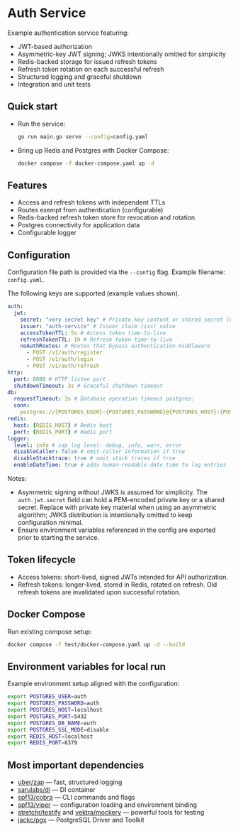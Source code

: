 # Auth Service

Example authentication service featuring:
- JWT-based authorization
- Asymmetric-key JWT signing; JWKS intentionally omitted for simplicity
- Redis-backed storage for issued refresh tokens
- Refresh token rotation on each successful refresh
- Structured logging and graceful shutdown
- Integration and unit tests

## Quick start

- Run the service:
  ```bash
  go run main.go serve --config=config.yaml
  ```

- Bring up Redis and Postgres with Docker Compose:
  ```bash
  docker compose -f docker-compose.yaml up -d
  ```

## Features

- Access and refresh tokens with independent TTLs
- Routes exempt from authentication (configurable)
- Redis-backed refresh token store for revocation and rotation
- Postgres connectivity for application data
- Configurable logger

## Configuration

Configuration file path is provided via the `--config` flag. Example filename: `config.yaml`.

The following keys are supported (example values shown).

```yaml
auth: 
  jwt: 
    secret: "very secret key" # Private key content or shared secret (example uses a string for simplicity) 
    issuer: "auth-service" # Issuer claim (iss) value 
    accessTokenTTL: 5s # Access token time-to-live 
    refreshTokenTTL: 1h # Refresh token time-to-live 
    noAuthRoutes: # Routes that bypass authentication middleware 
      - POST /v1/auth/register 
      - POST /v1/auth/login 
      - POST /v1/auth/refresh
http: 
  port: 8080 # HTTP listen port 
  shutdownTimeout: 3s # Graceful shutdown timeout
db: 
  requestTimeout: 3s # Database operation timeout postgres: 
  conn: 
    postgres://{POSTGRES_USER}:{POSTGRES_PASSWORD}@{POSTGRES_HOST}:{POSTGRES_PORT}/{POSTGRES_DB_NAME}?pool_max_conns=10&sslmode={POSTGRES_SSL_MODE} # Postgres connection string with environment interpolation
redis: 
  host: {REDIS_HOST} # Redis host 
  port: {REDIS_PORT} # Redis port
logger: 
  level: info # zap log level: debug, info, warn, error 
  disableCaller: false # omit caller information if true 
  disableStacktrace: true # omit stack traces if true 
  enableDateTime: true # adds human-readable date time to log entries
```


Notes:
- Asymmetric signing without JWKS is assumed for simplicity. The `auth.jwt.secret` field can hold a PEM-encoded private key or a shared secret. Replace with private key material when using an asymmetric algorithm; JWKS distribution is intentionally omitted to keep configuration minimal.
- Ensure environment variables referenced in the config are exported prior to starting the service.

## Token lifecycle

- Access tokens: short-lived, signed JWTs intended for API authorization.
- Refresh tokens: longer-lived, stored in Redis, rotated on refresh. Old refresh tokens are invalidated upon successful rotation.

## Docker Compose

Run existing compose setup:

```bash
docker compose -f test/docker-compose.yaml up -d --build
```

## Environment variables for local run

Example environment setup aligned with the configuration:

```bash
export POSTGRES_USER=auth 
export POSTGRES_PASSWORD=auth 
export POSTGRES_HOST=localhost 
export POSTGRES_PORT=5432 
export POSTGRES_DB_NAME=auth 
export POSTGRES_SSL_MODE=disable
export REDIS_HOST=localhost 
export REDIS_PORT=6379
```

## Most important dependencies
- [uber/zap](https://github.com/uber-go/zap) — fast, structured logging
- [sarulabs/di](https://github.com/sarulabs/di) — DI container
- [spf13/cobra](https://github.com/spf13/cobra) — CLI commands and flags
- [spf13/viper](https://github.com/spf13/viper) — configuration loading and environment binding
- [stretchr/testify](https://github.com/stretchr/testify) and [vektra/mockery](https://github.com/vektra/mockery) — powerful tools for testing 
- [jackc/pgx](https://github.com/jackc/pgx) — PostgreSQL Driver and Toolkit
